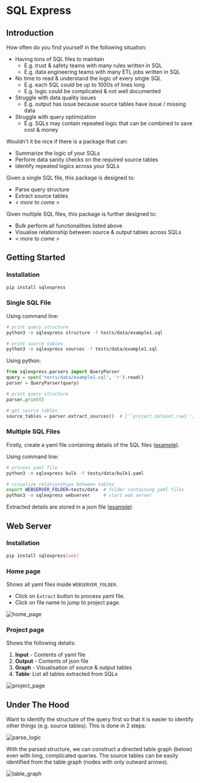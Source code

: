 # SQL Express

## Introduction

How often do you find yourself in the following situation:
- Having tons of SQL files to maintain
  - E.g. trust & safety teams with many rules written in SQL
  - E.g. data engineering teams with many ETL jobs written in SQL
- No time to read & understand the logic of every single SQL
  - E.g. each SQL could be up to 1000s of lines long
  - E.g. logic could be complicated & not well documented
- Struggle with data quality issues
  - E.g. output has issue because source tables have issue / missing data
- Struggle with query optimization
  - E.g. SQLs may contain repeated logic that can be combined to save cost & money

Wouldn't it be nice if there is a package that can:
- Summarize the logic of your SQLs
- Perform data sanity checks on the required source tables
- Identify repeated logics across your SQLs

Given a single SQL file, this package is designed to:
- Parse query structure
- Extract source tables
- *< more to come >*

Given multiple SQL files, this package is further designed to:
- Bulk perform all functionalities listed above
- Visualise relationship between source & output tables across SQLs
- *< more to come >*


## Getting Started

### Installation

```bash
pip install sqlexpress
```

### Single SQL File

Using command line:

```bash
# print query structure
python3 -m sqlexpress structure -f tests/data/example1.sql

# print source tables
python3 -m sqlexpress sources -f tests/data/example1.sql
```

Using python:

```python
from sqlexpress.parsers import QueryParser
query = open('tests/data/example1.sql', 'r').read()
parser = QueryParser(query)

# print query structure
parser.print()

# get source tables
source_tables = parser.extract_sources()  # ['`project.dataset.raw1`', ...]
```

### Multiple SQL Files

Firstly, create a yaml file containing details of the SQL files 
([example](tests/data/bulk2.yaml)).

Using command line:

```bash
# process yaml file
python3 -m sqlexpress bulk -f tests/data/bulk1.yaml

# visualize relationships between tables
export WEBSERVER_FOLDER=tests/data  # folder containing yaml files
python3 -m sqlexpress webserver     # start web server
```

Extracted details are stored in a json file 
([example](tests/data/bulk2.json)).

## Web Server

### Installation

```bash
pip install sqlexpress[web]
```

### Home page

Shows all yaml files inside `WEBSERVER_FOLDER`.
- Click on `Extract` button to process yaml file.
- Click on file name to jump to project page.

![home_page](docs/home_page.gif)

### Project page

Shows the following details:
1. **Input** - Contents of yaml file
2. **Output** - Contents of json file
3. **Graph** - Visualisation of source & output tables
4. **Table**: List all tables extracted from SQLs

![project_page](docs/project_page.gif)

## Under The Hood

Want to identify the structure of the query first so that it is easier
to identify other things (e.g. source tables). This is done in 2 steps:

![parse_logic](docs/parse_logic.png)

With the parsed structure, we can construct a directed table graph (below) 
even with long, complicated queries. The source tables can be easily 
identified from the table graph (nodes with only outward arrows).

![table_graph](docs/table_graph.png)



